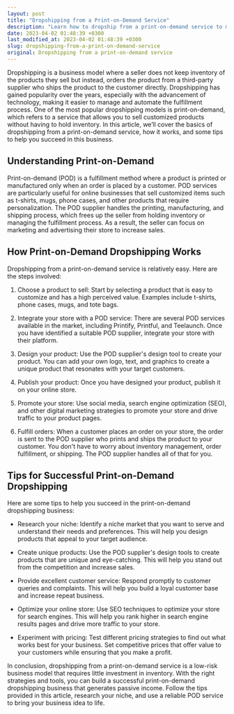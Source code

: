 ```yaml
---
layout: post
title: "Dropshipping from a Print-on-Demand Service"
description: "Learn how to dropship from a print-on-demand service to make money without investing in inventory."
date: 2023-04-02 01:48:39 +0300
last_modified_at: 2023-04-02 01:48:39 +0300
slug: dropshipping-from-a-print-on-demand-service
original: Dropshipping from a print-on-demand service
---
```

Dropshipping is a business model where a seller does not keep inventory of the products they sell but instead, orders the product from a third-party supplier who ships the product to the customer directly. Dropshipping has gained popularity over the years, especially with the advancement of technology, making it easier to manage and automate the fulfillment process. One of the most popular dropshipping models is print-on-demand, which refers to a service that allows you to sell customized products without having to hold inventory. In this article, we’ll cover the basics of dropshipping from a print-on-demand service, how it works, and some tips to help you succeed in this business.

## Understanding Print-on-Demand

Print-on-demand (POD) is a fulfillment method where a product is printed or manufactured only when an order is placed by a customer. POD services are particularly useful for online businesses that sell customized items such as t-shirts, mugs, phone cases, and other products that require personalization. The POD supplier handles the printing, manufacturing, and shipping process, which frees up the seller from holding inventory or managing the fulfillment process. As a result, the seller can focus on marketing and advertising their store to increase sales.

## How Print-on-Demand Dropshipping Works

Dropshipping from a print-on-demand service is relatively easy. Here are the steps involved:

1. Choose a product to sell: Start by selecting a product that is easy to customize and has a high perceived value. Examples include t-shirts, phone cases, mugs, and tote bags.

2. Integrate your store with a POD service: There are several POD services available in the market, including Printify, Printful, and Teelaunch. Once you have identified a suitable POD supplier, integrate your store with their platform.

3. Design your product: Use the POD supplier's design tool to create your product. You can add your own logo, text, and graphics to create a unique product that resonates with your target customers.

4. Publish your product: Once you have designed your product, publish it on your online store.

5. Promote your store: Use social media, search engine optimization (SEO), and other digital marketing strategies to promote your store and drive traffic to your product pages.

6. Fulfill orders: When a customer places an order on your store, the order is sent to the POD supplier who prints and ships the product to your customer. You don't have to worry about inventory management, order fulfillment, or shipping. The POD supplier handles all of that for you.

## Tips for Successful Print-on-Demand Dropshipping

Here are some tips to help you succeed in the print-on-demand dropshipping business:

- Research your niche: Identify a niche market that you want to serve and understand their needs and preferences. This will help you design products that appeal to your target audience.

- Create unique products: Use the POD supplier's design tools to create products that are unique and eye-catching. This will help you stand out from the competition and increase sales.

- Provide excellent customer service: Respond promptly to customer queries and complaints. This will help you build a loyal customer base and increase repeat business.

- Optimize your online store: Use SEO techniques to optimize your store for search engines. This will help you rank higher in search engine results pages and drive more traffic to your store.

- Experiment with pricing: Test different pricing strategies to find out what works best for your business. Set competitive prices that offer value to your customers while ensuring that you make a profit.

In conclusion, dropshipping from a print-on-demand service is a low-risk business model that requires little investment in inventory. With the right strategies and tools, you can build a successful print-on-demand dropshipping business that generates passive income. Follow the tips provided in this article, research your niche, and use a reliable POD service to bring your business idea to life.